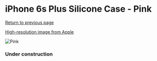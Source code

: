 # iPhone 6s Plus Silicone Case - Pink

[Return to previous page](/iphone_6)

[High-resolution image from Apple](https://store.storeimages.cdn-apple.com/8756/as-images.apple.com/is/MLCY2?wid=4500&hei=4500&fmt=png)

<div style="width: 384px"><img src="/everypreview/MLCY2.png" alt="Pink"></div>

### Under construction
